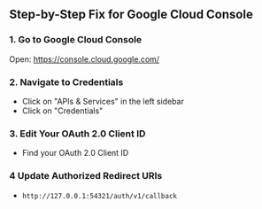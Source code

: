 ## Step-by-Step Fix for Google Cloud Console

### 1. Go to Google Cloud Console

Open: https://console.cloud.google.com/

### 2. Navigate to Credentials

- Click on "APIs & Services" in the left sidebar
- Click on "Credentials"

### 3. Edit Your OAuth 2.0 Client ID

- Find your OAuth 2.0 Client ID

### 4 Update Authorized Redirect URIs

- `http://127.0.0.1:54321/auth/v1/callback`

